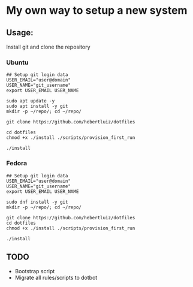 # My own way to setup a new system

## Usage: 

Install git and clone the repository

### Ubuntu

```shell
## Setup git login data
USER_EMAIL="user@domain"
USER_NAME="git_username"
export USER_EMAIL USER_NAME

sudo apt update -y
sudo apt install -y git
mkdir -p ~/repo/; cd ~/repo/

git clone https://github.com/hebertluiz/dotfiles

cd dotfiles
chmod +x ./install ./scripts/provision_first_run

./install

```

### Fedora

```shell
## Setup git login data
USER_EMAIL="user@domain"
USER_NAME="git_username"
export USER_EMAIL USER_NAME

sudo dnf install -y git
mkdir -p ~/repo/; cd ~/repo/

git clone https://github.com/hebertluiz/dotfiles
cd dotfiles
chmod +x ./install ./scripts/provision_first_run

./install

```


## TODO 
- Bootstrap script 
- Migrate all rules/scripts to dotbot
